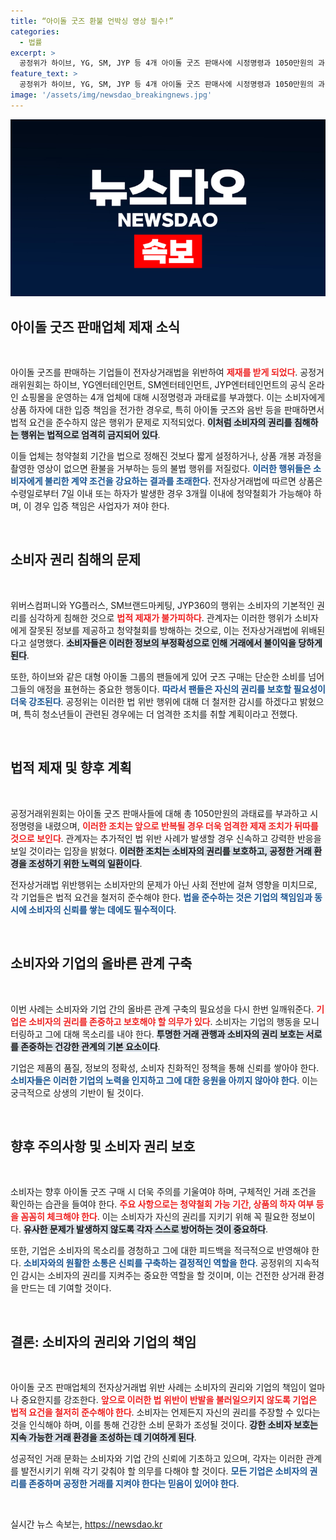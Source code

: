 ```yaml
---
title: “아이돌 굿즈 환불 언박싱 영상 필수!”
categories:
  - 법률
excerpt: >
  공정위가 하이브, YG, SM, JYP 등 4개 아이돌 굿즈 판매사에 시정명령과 1050만원의 과태료를 부과했습니다. 소비자에게 하자 증명 책임을 전가한 이들의 전자상거래법 위반 행위를 엄중히 단속할 예정입니다.
feature_text: >
  공정위가 하이브, YG, SM, JYP 등 4개 아이돌 굿즈 판매사에 시정명령과 1050만원의 과태료를 부과했습니다. 소비자에게 하자 증명 책임을 전가한 이들의 전자상거래법 위반 행위를 엄중히 단속할 예정입니다.
image: '/assets/img/newsdao_breakingnews.jpg'
---
```


<p><img src="/assets/img/newsdao_breakingnews.jpg" alt="koreaapp 속보" /></p>

<h2 data-ke-size="size26">아이돌 굿즈 판매업체 제재 소식</h2>

<p data-ke-size="size16">&nbsp;</p>

<p>아이돌 굿즈를 판매하는 기업들이 전자상거래법을 위반하여 <b><span style="color: #ee2323;">제재를 받게 되었다</span></b>. 공정거래위원회는 하이브, YG엔터테인먼트, SM엔터테인먼트, JYP엔터테인먼트의 공식 온라인 쇼핑몰을 운영하는 4개 업체에 대해 시정명령과 과태료를 부과했다. 이는 소비자에게 상품 하자에 대한 입증 책임을 전가한 경우로, 특히 아이돌 굿즈와 음반 등을 판매하면서 법적 요건을 준수하지 않은 행위가 문제로 지적되었다. <b><span style="background-color: #21538527;">이처럼 소비자의 권리를 침해하는 행위는 법적으로 엄격히 금지되어 있다</span></b>.</p>

<p>이들 업체는 청약철회 기간을 법으로 정해진 것보다 짧게 설정하거나, 상품 개봉 과정을 촬영한 영상이 없으면 환불을 거부하는 등의 불법 행위를 저질렀다. <b><span style="color: #1a5490;">이러한 행위들은 소비자에게 불리한 계약 조건을 강요하는 결과를 초래한다</span></b>. 전자상거래법에 따르면 상품은 수령일로부터 7일 이내 또는 하자가 발생한 경우 3개월 이내에 청약철회가 가능해야 하며, 이 경우 입증 책임은 사업자가 져야 한다.</p>

<p data-ke-size="size16">&nbsp;</p>

<h2 data-ke-size="size26">소비자 권리 침해의 문제</h2>

<p data-ke-size="size16">&nbsp;</p>

<p>위버스컴퍼니와 YG플러스, SM브랜드마케팅, JYP360의 행위는 소비자의 기본적인 권리를 심각하게 침해한 것으로 <b><span style="color: #ee2323;">법적 제재가 불가피하다</span></b>. 관계자는 이러한 행위가 소비자에게 잘못된 정보를 제공하고 청약철회를 방해하는 것으로, 이는 전자상거래법에 위배된다고 설명했다. <b><span style="background-color: #21538527;">소비자들은 이러한 정보의 부정확성으로 인해 거래에서 불이익을 당하게 된다</span></b>.</p>

<p>또한, 하이브와 같은 대형 아이돌 그룹의 팬들에게 있어 굿즈 구매는 단순한 소비를 넘어 그들의 애정을 표현하는 중요한 행동이다. <b><span style="color: #1a5490;">따라서 팬들은 자신의 권리를 보호할 필요성이 더욱 강조된다</span></b>. 공정위는 이러한 법 위반 행위에 대해 더 철저한 감시를 하겠다고 밝혔으며, 특히 청소년들이 관련된 경우에는 더 엄격한 조치를 취할 계획이라고 전했다.</p>

<p data-ke-size="size16">&nbsp;</p>

<h2 data-ke-size="size26">법적 제재 및 향후 계획</h2>

<p data-ke-size="size16">&nbsp;</p>

<p>공정거래위원회는 아이돌 굿즈 판매사들에 대해 총 1050만원의 과태료를 부과하고 시정명령을 내렸으며, <b><span style="color: #ee2323;">이러한 조치는 앞으로 반복될 경우 더욱 엄격한 제재 조치가 뒤따를 것으로 보인다</span></b>. 관계자는 추가적인 법 위반 사례가 발생할 경우 신속하고 강력한 반응을 보일 것이라는 입장을 밝혔다. <b><span style="background-color: #21538527;">이러한 조치는 소비자의 권리를 보호하고, 공정한 거래 환경을 조성하기 위한 노력의 일환이다</span></b>.</p>

<p>전자상거래법 위반행위는 소비자만의 문제가 아닌 사회 전반에 걸쳐 영향을 미치므로, 각 기업들은 법적 요건을 철저히 준수해야 한다. <b><span style="color: #1a5490;">법을 준수하는 것은 기업의 책임임과 동시에 소비자의 신뢰를 쌓는 데에도 필수적이다</span></b>.</p>

<p data-ke-size="size16">&nbsp;</p>

<h2 data-ke-size="size26">소비자와 기업의 올바른 관계 구축</h2>

<p data-ke-size="size16">&nbsp;</p>

<p>이번 사례는 소비자와 기업 간의 올바른 관계 구축의 필요성을 다시 한번 일깨워준다. <b><span style="color: #ee2323;">기업은 소비자의 권리를 존중하고 보호해야 할 의무가 있다</span></b>. 소비자는 기업의 행동을 모니터링하고 그에 대해 목소리를 내야 한다. <b><span style="background-color: #21538527;">투명한 거래 관행과 소비자의 권리 보호는 서로를 존중하는 건강한 관계의 기본 요소이다</span></b>.</p>

<p>기업은 제품의 품질, 정보의 정확성, 소비자 친화적인 정책을 통해 신뢰를 쌓아야 한다. <b><span style="color: #1a5490;">소비자들은 이러한 기업의 노력을 인지하고 그에 대한 응원을 아끼지 않아야 한다</span></b>. 이는 궁극적으로 상생의 기반이 될 것이다.</p>

<p data-ke-size="size16">&nbsp;</p>

<h2 data-ke-size="size26">향후 주의사항 및 소비자 권리 보호</h2>

<p data-ke-size="size16">&nbsp;</p>

<p>소비자는 향후 아이돌 굿즈 구매 시 더욱 주의를 기울여야 하며, 구체적인 거래 조건을 확인하는 습관을 들여야 한다. <b><span style="color: #ee2323;">주요 사항으로는 청약철회 가능 기간, 상품의 하자 여부 등을 꼼꼼히 체크해야 한다</span></b>. 이는 소비자가 자신의 권리를 지키기 위해 꼭 필요한 정보이다. <b><span style="background-color: #21538527;">유사한 문제가 발생하지 않도록 각자 스스로 방어하는 것이 중요하다</span></b>.</p>

<p>또한, 기업은 소비자의 목소리를 경청하고 그에 대한 피드백을 적극적으로 반영해야 한다. <b><span style="color: #1a5490;">소비자와의 원활한 소통은 신뢰를 구축하는 결정적인 역할을 한다</span></b>. 공정위의 지속적인 감시는 소비자의 권리를 지켜주는 중요한 역할을 할 것이며, 이는 건전한 상거래 환경을 만드는 데 기여할 것이다.</p>

<p data-ke-size="size16">&nbsp;</p>

<h2 data-ke-size="size26">결론: 소비자의 권리와 기업의 책임</h2>

<p data-ke-size="size16">&nbsp;</p>

<p>아이돌 굿즈 판매업체의 전자상거래법 위반 사례는 소비자의 권리와 기업의 책임이 얼마나 중요한지를 강조한다. <b><span style="color: #ee2323;">앞으로 이러한 법 위반이 반발을 불러일으키지 않도록 기업은 법적 요건을 철저히 준수해야 한다</span></b>. 소비자는 언제든지 자신의 권리를 주장할 수 있다는 것을 인식해야 하며, 이를 통해 건강한 소비 문화가 조성될 것이다. <b><span style="background-color: #21538527;">강한 소비자 보호는 지속 가능한 거래 환경을 조성하는 데 기여하게 된다</span></b>.</p>

<p>성공적인 거래 문화는 소비자와 기업 간의 신뢰에 기초하고 있으며, 각자는 이러한 관계를 발전시키기 위해 각기 갖춰야 할 의무를 다해야 할 것이다. <b><span style="color: #1a5490;">모든 기업은 소비자의 권리를 존중하며 공정한 거래를 지켜야 한다는 믿음이 있어야 한다</span></b>.</p>

<p data-ke-size="size16">&nbsp;</p>
실시간 뉴스 속보는, <a href="https://newsdao.kr" rel="dofollow">https://newsdao.kr</a>


